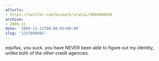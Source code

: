 ```yaml
---
alturls:
- https://twitter.com/bismark/status/5604008858
archive:
- 2009-11
date: '2009-11-11T00:08:05+00:00'
slug: '1257898085'
---
```


equifax, you suck. you have NEVER been able to figure out my identity, unlike both of the other credit agencies.

